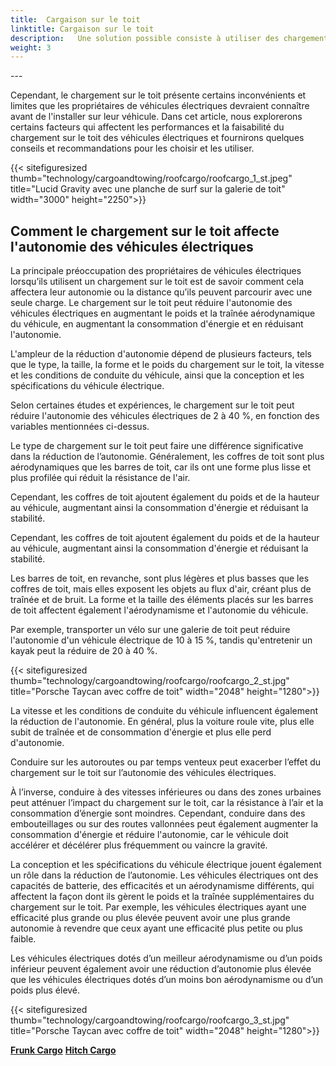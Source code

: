 ```yaml
---
title:  Cargaison sur le toit
linktitle: Cargaison sur le toit
description:   Une solution possible consiste à utiliser des chargements sur le toit, tels que des porte-bagages ou des coffres, pour augmenter la capacité de stockage des véhicules électriques. Le chargement sur le toit peut aider à transporter des objets volumineux, lourds ou de forme irrégulière tels que des skis, des vélos, des kayaks ou des tentes. 
weight: 3
---
```

<!-- markdownlint-disable MD033 -->---

Cependant, le chargement sur le toit présente certains inconvénients et limites que les propriétaires de véhicules électriques devraient connaître avant de l'installer sur leur véhicule.
Dans cet article, nous explorerons certains facteurs qui affectent les performances et la faisabilité du chargement sur le toit des véhicules électriques et fournirons quelques conseils et recommandations pour les choisir et les utiliser.

{{< sitefiguresized thumb="technology/cargoandtowing/roofcargo/roofcargo_1_st.jpeg" title="Lucid Gravity avec une planche de surf sur la galerie de toit" width="3000" height="2250">}}

## Comment le chargement sur le toit affecte l'autonomie des véhicules électriques

La principale préoccupation des propriétaires de véhicules électriques lorsqu’ils utilisent un chargement sur le toit est de savoir comment cela affectera leur autonomie ou la distance qu’ils peuvent parcourir avec une seule charge. Le chargement sur le toit peut réduire l'autonomie des véhicules électriques en augmentant le poids et la traînée aérodynamique du véhicule, en augmentant la consommation d'énergie et en réduisant l'autonomie.

L'ampleur de la réduction d'autonomie dépend de plusieurs facteurs, tels que le type, la taille, la forme et le poids du chargement sur le toit, la vitesse et les conditions de conduite du véhicule, ainsi que la conception et les spécifications du véhicule électrique.

Selon certaines études et expériences, le chargement sur le toit peut réduire l'autonomie des véhicules électriques de 2 à 40 %, en fonction des variables mentionnées ci-dessus.

Le type de chargement sur le toit peut faire une différence significative dans la réduction de l’autonomie. Généralement, les coffres de toit sont plus aérodynamiques que les barres de toit, car ils ont une forme plus lisse et plus profilée qui réduit la résistance de l'air.

Cependant, les coffres de toit ajoutent également du poids et de la hauteur au véhicule, augmentant ainsi la consommation d'énergie et réduisant la stabilité.

Cependant, les coffres de toit ajoutent également du poids et de la hauteur au véhicule, augmentant ainsi la consommation d'énergie et réduisant la stabilité.

Les barres de toit, en revanche, sont plus légères et plus basses que les coffres de toit, mais elles exposent les objets au flux d'air, créant plus de traînée et de bruit. La forme et la taille des éléments placés sur les barres de toit affectent également l'aérodynamisme et l'autonomie du véhicule.

Par exemple, transporter un vélo sur une galerie de toit peut réduire l'autonomie d'un véhicule électrique de 10 à 15 %, tandis qu'entretenir un kayak peut la réduire de 20 à 40 %.

{{< sitefiguresized thumb="technology/cargoandtowing/roofcargo/roofcargo_2_st.jpg" title="Porsche Taycan avec coffre de toit" width="2048" height="1280">}}

La vitesse et les conditions de conduite du véhicule influencent également la réduction de l'autonomie. En général, plus la voiture roule vite, plus elle subit de traînée et de consommation d'énergie et plus elle perd d'autonomie.

Conduire sur les autoroutes ou par temps venteux peut exacerber l’effet du chargement sur le toit sur l’autonomie des véhicules électriques.

À l’inverse, conduire à des vitesses inférieures ou dans des zones urbaines peut atténuer l’impact du chargement sur le toit, car la résistance à l’air et la consommation d’énergie sont moindres. Cependant, conduire dans des embouteillages ou sur des routes vallonnées peut également augmenter la consommation d'énergie et réduire l'autonomie, car le véhicule doit accélérer et décélérer plus fréquemment ou vaincre la gravité.

La conception et les spécifications du véhicule électrique jouent également un rôle dans la réduction de l’autonomie. Les véhicules électriques ont des capacités de batterie, des efficacités et un aérodynamisme différents, qui affectent la façon dont ils gèrent le poids et la traînée supplémentaires du chargement sur le toit. Par exemple, les véhicules électriques ayant une efficacité plus grande ou plus élevée peuvent avoir une plus grande autonomie à revendre que ceux ayant une efficacité plus petite ou plus faible.

Les véhicules électriques dotés d’un meilleur aérodynamisme ou d’un poids inférieur peuvent également avoir une réduction d’autonomie plus élevée que les véhicules électriques dotés d’un moins bon aérodynamisme ou d’un poids plus élevé.

{{< sitefiguresized thumb="technology/cargoandtowing/roofcargo/roofcargo_3_st.jpg" title="Porsche Taycan avec coffre de toit" width="2048" height="1280">}}


<div class="mt-3 mb-3">
     <a href="../frunkcargo/" class="text-decoration-none text-black"><strong><i class="bi-arrow-left"></i> Frunk Cargo</strong></a>
     <a href="../hitchcargo/" class="text-decoration-none text-black float-end"><strong>Hitch Cargo <i class="bi-arrow-right"></i></strong></a>
</div>